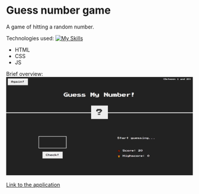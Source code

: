 # Guess number game

A game of hitting a random number.

Technologies used:
[![My Skills](https://skills.thijs.gg/icons?i=html,css,js)](https://skills.thijs.gg)

-   HTML
-   CSS
-   JS

Brief overview:
![](./screen1.PNG)

[Link to the application](https://bartlomiej-fr.github.io/guess-number-game/)
